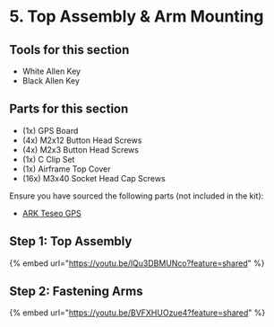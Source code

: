 # 5. Top Assembly & Arm Mounting

## Tools for this section

* White Allen Key
* Black Allen Key

## Parts for this section

* (1x) GPS Board
* (4x) M2x12 Button Head Screws
* (4x) M2x3 Button Head Screws
* (1x) C Clip Set
* (1x) Airframe Top Cover
* (16x) M3x40 Socket Head Cap Screws

Ensure you have sourced the following parts (not included in the kit):

* [ARK Teseo GPS](https://arkelectron.com/product/ark-teseo-gps/)

## Step 1: Top Assembly

{% embed url="https://youtu.be/lQu3DBMUNco?feature=shared" %}





## Step 2: Fastening Arms

{% embed url="https://youtu.be/BVFXHUOzue4?feature=shared" %}

